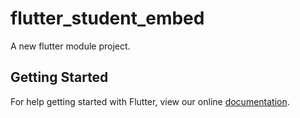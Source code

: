 # flutter_student_embed

A new flutter module project.

## Getting Started

For help getting started with Flutter, view our online
[documentation](https://flutter.dev/).
